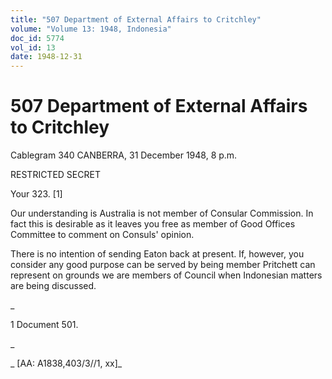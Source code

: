 ```yaml
---
title: "507 Department of External Affairs to Critchley"
volume: "Volume 13: 1948, Indonesia"
doc_id: 5774
vol_id: 13
date: 1948-12-31
---
```


# 507 Department of External Affairs to Critchley

Cablegram 340 CANBERRA, 31 December 1948, 8 p.m.

RESTRICTED SECRET

Your 323. [1]

Our understanding is Australia is not member of Consular Commission. In fact this is desirable as it leaves you free as member of Good Offices Committee to comment on Consuls' opinion.

There is no intention of sending Eaton back at present. If, however, you consider any good purpose can be served by being member Pritchett can represent on grounds we are members of Council when Indonesian matters are being discussed.

_

1 Document 501.

_

_ [AA: A1838,403/3//1, xx]_
